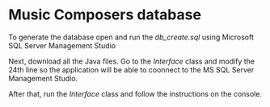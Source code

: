 # Music Composers database

To generate the database open and run the *db_create.sql* using Microsoft SQL Server Management Studio

Next, download all the Java files. Go to the *Interface* class and modify the 24th line so the application will be able to coonnect to the MS SQL Server Management Studio.

After that, run the *Interface* class and follow the instructions on the console.
